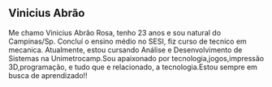 ##  Vinicius Abrão

Me chamo Vinicius Abrão Rosa, tenho 23 anos e sou natural do Campinas/Sp. Concluí o ensino médio no SESI, fiz curso  de tecnico em mecanica.
Atualmente, estou cursando Análise e Desenvolvimento de Sistemas na Unimetrocamp.Sou apaixonado por tecnologia,jogos,impressão 3D,programação, e tudo que e relacionado,
a tecnologia.Estou sempre em busca de aprendizado!!
